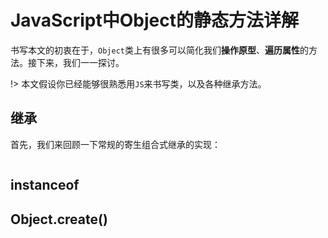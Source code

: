 # JavaScript中Object的静态方法详解

书写本文的初衷在于，`Object`类上有很多可以简化我们**操作原型**、**遍历属性**的方法。接下来，我们一一探讨。

!> 本文假设你已经能够很熟悉用`JS`来书写类，以及各种继承方法。

## 继承

首先，我们来回顾一下常规的寄生组合式继承的实现：

```js

```

## instanceof

## Object.create()

##
